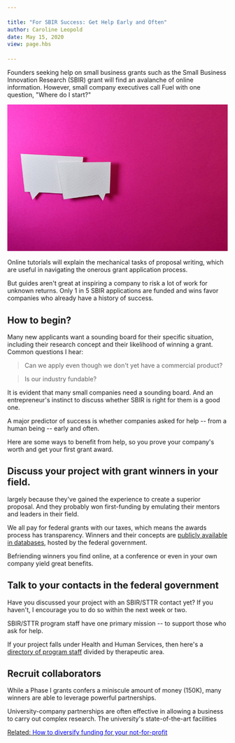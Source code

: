 ```yaml
---

title: "For SBIR Success: Get Help Early and Often"  
author: Caroline Leopold
date: May 15, 2020
view: page.hbs

---
```


Founders seeking help on small business grants such as the Small Business Innovation Research (SBIR) grant will find an avalanche of online information. However, small company executives call Fuel with one question, "Where do I start?"   

![alt text](../images/conversation-balloons.jpg "Have an honest conversation.")

Online tutorials will explain the mechanical tasks of proposal writing, which are useful in navigating the onerous grant application process. 

But guides aren't great at inspiring a company to risk a lot of work for unknown returns. Only 1 in 5 SBIR applications are funded and wins favor companies who already have a history of success.

## How to begin? 

Many new applicants want a sounding board for their specific situation, including their research concept and their likelihood of winning a grant. Common questions I hear:

>Can we apply even though we don't yet have a commercial product?

>Is our industry fundable?

It is evident that many small companies need a sounding board. And an entrepreneur's instinct to discuss whether SBIR is right for them is a good one. 

A major predictor of success is whether companies asked for help -- from a human being -- early and often. 

Here are some ways to benefit from help, so you prove your company's worth and get your first grant award. 



## Discuss your project with grant winners in your field.

 largely because they've gained the experience to create a superior proposal. And they probably won first-funding by emulating their mentors and leaders in their field. 

We all pay for federal grants with our taxes, which means the awards process has transparency. Winners and their concepts are [publicly available in databases](https://www.sbir.gov/sbirsearch/award/all), hosted by the federal government. 

Befriending winners you find online, at a conference or even in your own company yield great benefits. 

## Talk to your contacts in the federal government

Have you discussed your project with an SBIR/STTR contact yet? If you haven't, I encourage you to do so within the next week or two.

SBIR/STTR program staff have one primary mission -- to support those who ask for help. 

If your project falls under Health and Human Services, then here's a [directory of program staff](https://sbir.nih.gov/engage/ic-contacts) divided by therapeutic area. 

## Recruit collaborators

While a Phase I grants confers a miniscule amount of money (150K), many winners are able to leverage powerful partnerships. 

University-company partnerships are often effective in allowing a business to carry out complex research. The university's state-of-the-art facilities 






<a href="../">Related:<span style="color:blue"> How to diversify funding for your not-for-profit</span>
</a>


